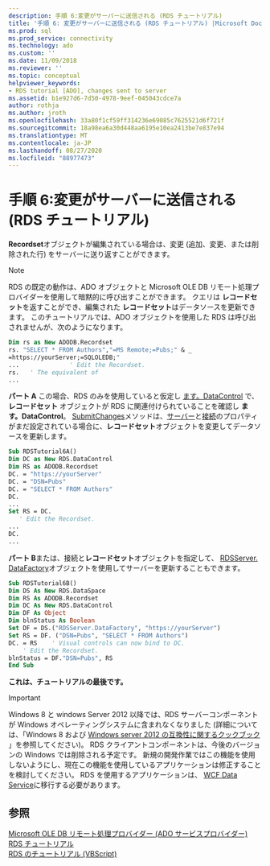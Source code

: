 ```yaml
---
description: 手順 6:変更がサーバーに送信される (RDS チュートリアル)
title: '手順 6: 変更がサーバーに送信される (RDS チュートリアル) |Microsoft Docs'
ms.prod: sql
ms.prod_service: connectivity
ms.technology: ado
ms.custom: ''
ms.date: 11/09/2018
ms.reviewer: ''
ms.topic: conceptual
helpviewer_keywords:
- RDS tutorial [ADO], changes sent to server
ms.assetid: b1e927d6-7d50-4978-9eef-045043cdce7a
author: rothja
ms.author: jroth
ms.openlocfilehash: 33a80f1cf59ff314236e69085c7625521d6f721f
ms.sourcegitcommit: 18a98ea6a30d448aa6195e10ea2413be7e837e94
ms.translationtype: MT
ms.contentlocale: ja-JP
ms.lasthandoff: 08/27/2020
ms.locfileid: "88977473"
---
```

# <a name="step-6-changes-are-sent-to-the-server-rds-tutorial"></a>手順 6:変更がサーバーに送信される (RDS チュートリアル)
**Recordset**オブジェクトが編集されている場合は、変更 (追加、変更、または削除された行) をサーバーに送り返すことができます。  
  
> [!NOTE]
>  RDS の既定の動作は、ADO オブジェクトと Microsoft OLE DB リモート処理プロバイダーを使用して暗黙的に呼び出すことができます。 クエリは **レコードセット**を返すことができ、編集された **レコードセット**はデータソースを更新できます。 このチュートリアルでは、ADO オブジェクトを使用した RDS は呼び出されませんが、次のようになります。  
  
```vb
Dim rs as New ADODB.Recordset  
rs. "SELECT * FROM Authors","=MS Remote;=Pubs;" & _  
=https://yourServer;=SQLOLEDB;"  
...              ' Edit the Recordset.  
rs.   ' The equivalent of   
...  
```  
  
 **パート A** この場合、RDS のみを使用していると仮定し [ます。DataControl](../../reference/rds-api/datacontrol-object-rds.md) で、 **レコードセット** オブジェクトが RDS に関連付けられていることを確認し **ます。DataControl**。 [SubmitChanges](../../reference/rds-api/submitchanges-method-rds.md)メソッドは、[サーバー](../../reference/rds-api/server-property-rds.md)と[接続](../../reference/rds-api/connect-property-rds.md)のプロパティがまだ設定されている場合に、**レコードセット**オブジェクトを変更してデータソースを更新します。  
  
```vb
Sub RDSTutorial6A()  
Dim DC as New RDS.DataControl  
Dim RS as ADODB.Recordset  
DC. = "https://yourServer"  
DC. = "DSN=Pubs"  
DC. = "SELECT * FROM Authors"  
DC.  
...  
Set RS = DC.  
   ' Edit the Recordset.  
...  
DC.  
...  
```  
  
 **パート B**または、接続と**レコードセット**オブジェクトを指定して、 [RDSServer. DataFactory](../../reference/rds-api/datafactory-object-rdsserver.md)オブジェクトを使用してサーバーを更新することもできます。  
  
```vb
Sub RDSTutorial6B()  
Dim DS As New RDS.DataSpace  
Dim RS As ADODB.Recordset  
Dim DC As New RDS.DataControl  
Dim DF As Object  
Dim blnStatus As Boolean  
Set DF = DS.("RDSServer.DataFactory", "https://yourServer")  
Set RS = DF. ("DSN=Pubs", "SELECT * FROM Authors")  
DC. = RS    ' Visual controls can now bind to DC.  
    ' Edit the Recordset.  
blnStatus = DF."DSN=Pubs", RS  
End Sub  
```  
  
 **これは、チュートリアルの最後です。**  
  
> [!IMPORTANT]
>  Windows 8 と windows Server 2012 以降では、RDS サーバーコンポーネントが Windows オペレーティングシステムに含まれなくなりました (詳細については、「Windows 8 および [Windows server 2012 の互換性に関するクックブック](https://www.microsoft.com/download/details.aspx?id=27416) 」を参照してください)。 RDS クライアントコンポーネントは、今後のバージョンの Windows では削除される予定です。 新規の開発作業ではこの機能を使用しないようにし、現在この機能を使用しているアプリケーションは修正することを検討してください。 RDS を使用するアプリケーションは、 [WCF Data Service](https://go.microsoft.com/fwlink/?LinkId=199565)に移行する必要があります。  
  
## <a name="see-also"></a>参照  
 [Microsoft OLE DB リモート処理プロバイダー (ADO サービスプロバイダー)](../appendixes/microsoft-ole-db-remoting-provider-ado-service-provider.md)   
 [RDS チュートリアル](./rds-tutorial.md)   
 [RDS のチュートリアル (VBScript)](./rds-tutorial-vbscript.md)